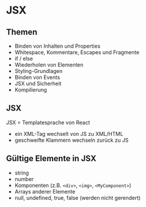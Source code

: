 # JSX

## Themen

- Binden von Inhalten und Properties
- Whitespace, Kommentare, Escapes und Fragmente
- if / else
- Wiederholen von Elementen
- Styling-Grundlagen
- Binden von Events
- JSX und Sicherheit
- Kompilierung

## JSX

JSX = Templatesprache von React

- ein XML-Tag wechselt von JS zu XML/HTML
- geschweifte Klammern wechseln zurück zu JS

## Gültige Elemente in JSX

- string
- number
- Komponenten (z.B. `<div>`, `<img>`, `<MyComponent>`)
- Arrays anderer Elemente
- null, undefined, true, false (werden nicht gerendert)
